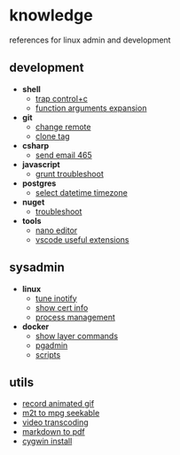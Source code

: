# knowledge

references for linux admin and development 

## development

- **shell**
  - [trap control+c](shell/trap-ctrlc.md)
  - [function arguments expansion](shell/function-args-expansion.md)
- **git**
  - [change remote](git/change-remote.md)
  - [clone tag](git/clone-tag.md)
- **csharp**
  - [send email 465](csharp/send-email-465.md)
- **javascript**
  - [grunt troubleshoot](javascript/grunt-troubleshoot.md)
- **postgres**
  - [select datetime timezone](psql/select-datetime-timezone.md)
- **nuget**
  - [troubleshoot](nuget/troubleshoot.md)
- **tools**
  - [nano editor](tools/nano-editor.md)
  - [vscode useful extensions](tools/vscode-useful-extensions.md)

## sysadmin

- **linux**
  - [tune inotify](linux/tune-inotify.md)
  - [show cert info](_files/utils/show-cert-info)
  - [process management](linux/process-management.md)
- **docker**
  - [show layer commands](docker/show-layer-commands.md)
  - [pgadmin](docker/pgadmin.md)
  - [scripts](docker/scripts.md)

## utils

- [record animated gif](tools/record-animated-gif.md)
- [m2t to mpg seekable](tools/m2t-to-mpg-seekable.md)
- [video transcoding](tools/video-transcoding.md)
- [markdown to pdf](tools/markdown-to-pdf.md)
- [cygwin install](tools/cygwin-install.md)
